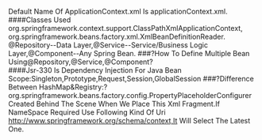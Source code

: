 Default Name Of ApplicationContext.xml Is applicationContext.xml.
####Classes Used org.springframework.context.support.ClassPathXmlApplicationContext, org.springframework.beans.factory.xml.XmlBeanDefinitionReader.
@Repository--Data Layer,@Service--Service/Business Logic Layer,@Component--Any Spring Bean.
###?How To Define Multiple Bean Using@Repository,@Service,@Component?  
####Jsr-330 Is Dependency Injection For Java
Bean Scope:Singleton,Prototype,Request,Session,GlobalSession
###?Difference Between HashMap&Registry:?
org.springframework.beans.factory.config.PropertyPlaceholderConfigurer Created Behind The Scene When We Place This Xml Fragment.If NameSpace Required Use Following Kind Of Uri http://www.springframework.org/schema/context,It Will Select The Latest One.  